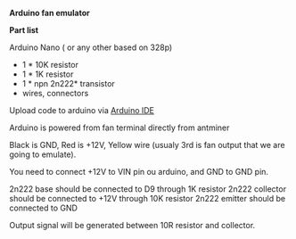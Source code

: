 **Arduino fan emulator**

**Part list**

Arduino Nano ( or  any other based on 328p)
* 1 * 10K resistor
* 1 * 1K resistor
* 1 * npn 2n222* transistor
* wires, connectors

Upload code to arduino via [Arduino IDE](https://www.arduino.cc/en/Main/Software)

Arduino is powered from fan terminal directly from antminer

Black is GND, Red is +12V, 
Yellow wire (usualy 3rd is fan output that we are going to emulate).

You need to connect +12V to VIN pin ou arduino, and GND to GND pin.

2n222 base should be connected to D9 through 1K resistor
2n222 collector should be connected to +12V through 10K resistor
2n222 emitter should be connected to GND

Output signal will be generated between 10R resistor and collector.
